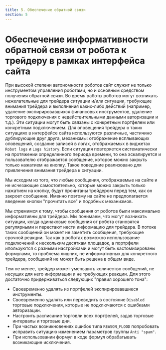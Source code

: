 ```yaml
---
title: 5. Обеспечение обратной связи
section: 5
---
```


# Обеспечение информативности обратной связи от робота к трейдеру в рамках интерфейса сайта

При высокой степени автономности роботов сайт служит не только инструментом управления роботами, но и основным средством получения обратной связи. Во время работы
роботов могут возникать нежелательные для трейдера ситуации и/или ситуации, требующие внимания трейдера и выполнения каких-либо действий (например, удаление экспирировавшихся
финансовых инструментов, удаление торгового подключения с недействительными данными авторизации и т.д.). Эти ситуации могут быть связаны с конкретным портфелем или конкретным подключением.
Для оповещения трейдера о таких ситуациях в интерфейсе сайта используются различные, частичино дублирующие друг друга, механизмы: отображение всплывающих оповещений, создание
записей в логах, отображаемых в виджетах `Robot logs` и `Logs history`. Если ситуация повторяется систематически на протяжении определенного периода времени, то она эскалируется
и пользователю отображается сообщение, которое можно закрыть только нажатием на кнопку. Такое поведение реализовано для привлечения внимания трейдера к ситуации. 

Мы исходим из того, что любые сообщения, отображаемые на сайте и не исчезающие самостоятельно, которые можно закрыть только нажатием на кнопку, будут прочитаны трейдером
перед тем, как он закроет сообщение. Именно поэтому на сайте не предполагается введение кнопки "прочитать все" и подобных механизмов.

Мы стремимся к тому, чтобы сообщения от роботов были максимально информативны для трейдера. Мы понимаем, что могут возникать ситуации, когда одинаковые сообщения от робота
становятся регулярными и перестают нести информацию для трейдера. В потоке таких сообщений он может не заметить сообщения, требующие срочной реакции. Так как в роботах возможно
использование подключений к нескольким десяткам площадок, а портрфели ипользуются с разными настройками и могут быть кастомизированы формулами, то проблема лишних, не информативных
для конкретного трейдера, сообщений не может быть решена в общем виде. 

Тем не менее, трейдер может уменьшить количество сообщений, не несущих для него информации и не требующих реакции. Для этого достаточно придерживаться следующих "правил хорошего
тона":

- Своевременно удалять из портфелей экспирировавшиеся инструменты.
- Своевременно удалять или переводить в состояние `Disabled` торговые подключения, которые не подключаются с ошибками авторизации.
- Настроить расписание торговли всех портфелей, задав торговые интервалы и торговые дни.
- При частых возникновениях ошибок типа `REASON_FLOOD` попробовать исправить ситуацию изменением параметров группы `Anti "spam"`.
- При использовании формул в коде формул обрабатывать возникающие исключения.
